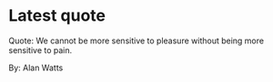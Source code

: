 # Latest quote 

Quote: We cannot be more sensitive to pleasure without being more sensitive to pain. 

By: Alan Watts